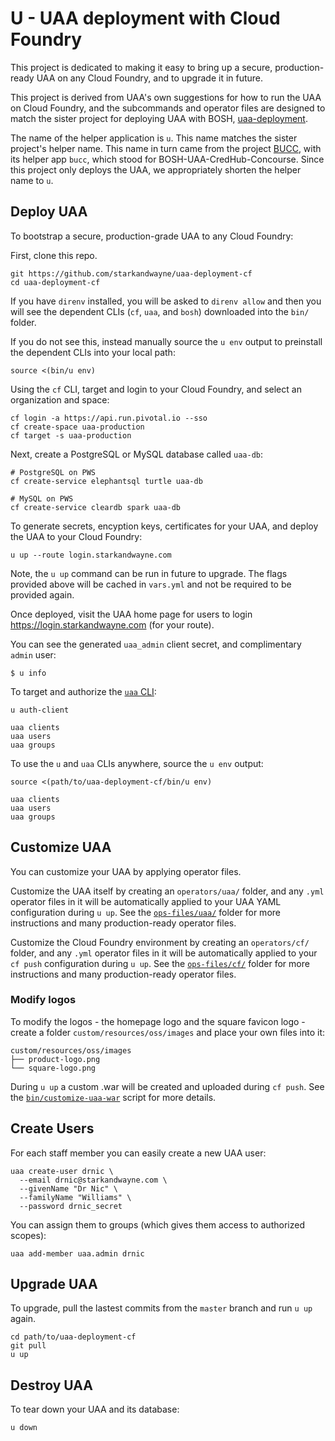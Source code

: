 # U - UAA deployment with Cloud Foundry

This project is dedicated to making it easy to bring up a secure, production-ready UAA on any Cloud Foundry, and to upgrade it in future.

This project is derived from UAA's own suggestions for how to run the UAA on Cloud Foundry, and the subcommands and operator files are designed to match the sister project for deploying UAA with BOSH, [uaa-deployment](https://github.com/starkandwayne/uaa-deployment).

The name of the helper application is `u`. This name matches the sister project's helper name. This name in turn came from the project [BUCC](https://github.com/starkandwayne/bucc), with its helper app `bucc`, which stood for BOSH-UAA-CredHub-Concourse. Since this project only deploys the UAA, we appropriately shorten the helper name to `u`.

## Deploy UAA

To bootstrap a secure, production-grade UAA to any Cloud Foundry:

First, clone this repo.

```plain
git https://github.com/starkandwayne/uaa-deployment-cf
cd uaa-deployment-cf
```

If you have `direnv` installed, you will be asked to `direnv allow` and then you will see the dependent CLIs (`cf`, `uaa`, and `bosh`) downloaded into the `bin/` folder.

If you do not see this, instead manually source the `u env` output to preinstall the dependent CLIs into your local path:

```plain
source <(bin/u env)
```

Using the `cf` CLI, target and login to your Cloud Foundry, and select an organization and space:

```plain
cf login -a https://api.run.pivotal.io --sso
cf create-space uaa-production
cf target -s uaa-production
```

Next, create a PostgreSQL or MySQL database called `uaa-db`:

```plain
# PostgreSQL on PWS
cf create-service elephantsql turtle uaa-db

# MySQL on PWS
cf create-service cleardb spark uaa-db
```

To generate secrets, encyption keys, certificates for your UAA, and deploy the UAA to your Cloud Foundry:

```plain
u up --route login.starkandwayne.com
```

Note, the `u up` command can be run in future to upgrade. The flags provided above will be cached in `vars.yml` and not be required to be provided again.

Once deployed, visit the UAA home page for users to login https://login.starkandwayne.com (for your route).

You can see the generated `uaa_admin` client secret, and complimentary `admin` user:

```plain
$ u info
```

To target and authorize the [`uaa` CLI](https://github.com/cloudfoundry-incubator/uaa-cli):

```plain
u auth-client

uaa clients
uaa users
uaa groups
```

To use the `u` and `uaa` CLIs anywhere, source the `u env` output:

```plain
source <(path/to/uaa-deployment-cf/bin/u env)

uaa clients
uaa users
uaa groups
```

## Customize UAA

You can customize your UAA by applying operator files.

Customize the UAA itself by creating an `operators/uaa/` folder, and any `.yml` operator files in it will be automatically applied to your UAA YAML configuration during `u up`. See the [`ops-files/uaa/`](ops-files/uaa/) folder for more instructions and many production-ready operator files.

Customize the Cloud Foundry environment by creating an `operators/cf/` folder, and any `.yml` operator files in it will be automatically applied to your `cf push` configuration during `u up`. See the [`ops-files/cf/`](ops-files/cf/) folder for more instructions and many production-ready operator files.

### Modify logos

To modify the logos - the homepage logo and the square favicon logo - create a folder `custom/resources/oss/images` and place your own files into it:

```plain
custom/resources/oss/images
├── product-logo.png
└── square-logo.png
```

During `u up` a custom .war will be created and uploaded during `cf push`. See the [`bin/customize-uaa-war`](bin/customize-uaa-war) script for more details.

## Create Users

For each staff member you can easily create a new UAA user:

```plain
uaa create-user drnic \
  --email drnic@starkandwayne.com \
  --givenName "Dr Nic" \
  --familyName "Williams" \
  --password drnic_secret
```

You can assign them to groups (which gives them access to authorized scopes):

```plain
uaa add-member uaa.admin drnic
```

## Upgrade UAA

To upgrade, pull the lastest commits from the `master` branch and run `u up` again.

```plain
cd path/to/uaa-deployment-cf
git pull
u up
```

## Destroy UAA

To tear down your UAA and its database:

```plain
u down
```